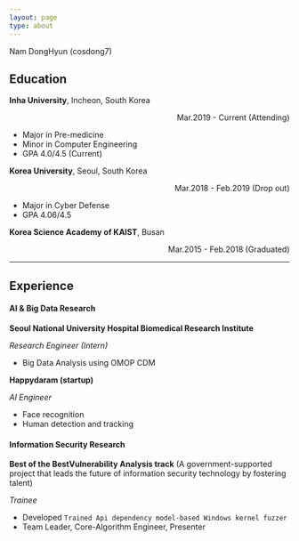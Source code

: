 ```yaml
---
layout: page
type: about
---
```




Nam DongHyun (cosdong7)



## Education

**Inha University**, Incheon, South Korea <div style="text-align: right"> Mar.2019 - Current (Attending) </div>

* Major in Pre-medicine
* Minor in Computer Engineering
* GPA 4.0/4.5 (Current)

**Korea University**, Seoul, South Korea <p align="right"> Mar.2018 - Feb.2019 (Drop out) </p>

* Major in Cyber Defense
* GPA 4.06/4.5

**Korea Science Academy of KAIST**, Busan <div style="text-align: right"> Mar.2015 - Feb.2018 (Graduated) </div>



---



## Experience 

#### AI & Big Data Research

**Seoul National University Hospital Biomedical Research Institute** 

*Research Engineer (Intern)*

* Big Data Analysis using OMOP CDM

**Happydaram (startup)** 

*AI Engineer*

* Face recognition
* Human detection and tracking



#### Information Security Research

**Best of the BestVulnerability Analysis track** (A government-supported project that leads the future of information security technology by fostering talent)

*Trainee*

* Developed ```Trained Api dependency model-based Windows kernel fuzzer```
* Team Leader, Core-Algorithm Engineer, Presenter

